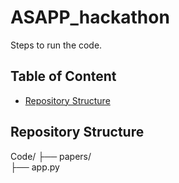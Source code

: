 # ASAPP_hackathon

Steps to run the code.

## Table of Content
 - [Repository Structure](#repository-structure)

## Repository Structure
Code/
├── papers/<br>
├── app.py


